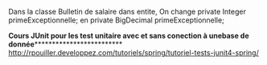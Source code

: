 Dans la classe Bulletin de salaire dans entite,
On change private Integer primeExceptionnelle; en private BigDecimal primeExceptionnelle;


********************Cours JUnit pour les test unitaire avec et sans conection à unebase de donnée*********************************************
http://rpouiller.developpez.com/tutoriels/spring/tutoriel-tests-junit4-spring/
